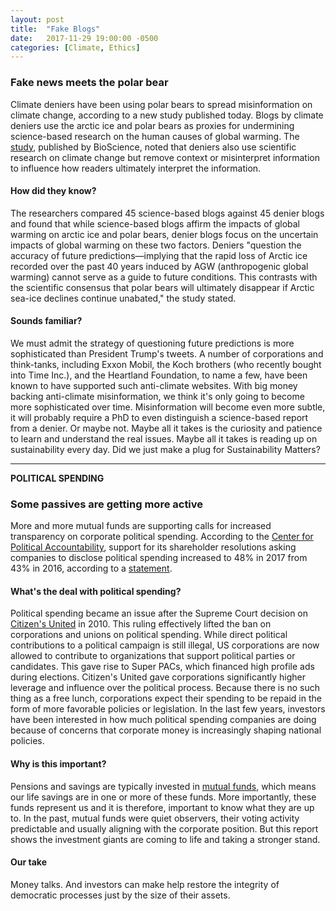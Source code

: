 ```yaml
---
layout: post
title:  "Fake Blogs"
date:   2017-11-29 19:00:00 -0500
categories: [Climate, Ethics]
---
```


### Fake news meets the polar bear

Climate deniers have been using polar bears to spread misinformation on climate change, according to a new study published today. Blogs by climate deniers use the arctic ice and polar bears as proxies for undermining science-based research on the human causes of global warming. The [study](https://academic.oup.com/bioscience/advance-article/doi/10.1093/biosci/bix133/4644513), published by BioScience, noted that deniers also use scientific research on climate change but remove context or misinterpret information to influence how readers ultimately interpret the information.

#### How did they know?

The researchers compared 45 science-based blogs against 45 denier blogs and found that while science-based blogs affirm the impacts of global warming on arctic ice and polar bears, denier blogs focus on the uncertain impacts of global warming on these two factors. Deniers "question the accuracy of future predictions—implying that the rapid loss of Arctic ice recorded over the past 40 years induced by AGW (anthropogenic global warming) cannot serve as a guide to future conditions. This contrasts with the scientific consensus that polar bears will ultimately disappear if Arctic sea-ice declines continue unabated," the study stated.

#### Sounds familiar?

We must admit the strategy of questioning future predictions is more sophisticated than President Trump's tweets. A number of corporations and think-tanks, including Exxon Mobil, the Koch brothers (who recently bought into Time Inc.), and the Heartland Foundation, to name a few, have been known to have supported such anti-climate websites. With big money backing anti-climate misinformation, we think it's only going to become more sophisticated over time. Misinformation will become even more subtle, it will probably require a PhD to even distinguish a science-based report from a denier. Or maybe not. Maybe all it takes is the curiosity and patience to learn and understand the real issues. Maybe all it takes is reading up on sustainability every day. Did we just make a plug for Sustainability Matters?

* * *

**POLITICAL SPENDING**

### Some passives are getting more active

More and more mutual funds are supporting calls for increased transparency on corporate political spending. According to the [Center for Political Accountability](http://politicalaccountability.net/about/about-us), support for its shareholder resolutions asking companies to disclose political spending increased to 48% in 2017 from 43% in 2016, according to a [statement](http://files.politicalaccountability.net/reports/cpa-reports/mutual-fund-support-for-political-spending-disclosure-jumps-in-first-year-of-trump-presidency/Mutual_Fund_Report_2017_.pdf).

#### What's the deal with political spending?

Political spending became an issue after the Supreme Court decision on [Citizen's United](https://www.publicintegrity.org/2012/10/18/11527/citizens-united-decision-and-why-it-matters) in 2010. This ruling effectively lifted the ban on corporations and unions on political spending. While direct political contributions to a political campaign is still illegal, US corporations are now allowed to contribute to organizations that support political parties or candidates. This gave rise to Super PACs, which financed high profile ads during elections. Citizen's United gave corporations significantly higher leverage and influence over the political process. Because there is no such thing as a free lunch, corporations expect their spending to be repaid in the form of more favorable policies or legislation. In the last few years, investors have been interested in how much political spending companies are doing because of concerns that corporate money is increasingly shaping national policies.

#### Why is this important?

Pensions and savings are typically invested in [mutual funds](https://www.investopedia.com/terms/m/mutualfund.asp), which means our life savings are in one or more of these funds. More importantly, these funds represent us and it is therefore, important to know what they are up to. In the past, mutual funds were quiet observers, their voting activity predictable and usually aligning with the corporate position. But this report shows the investment giants are coming to life and taking a stronger stand.

#### Our take

Money talks. And investors can make help restore the integrity of democratic processes just by the size of their assets.  
